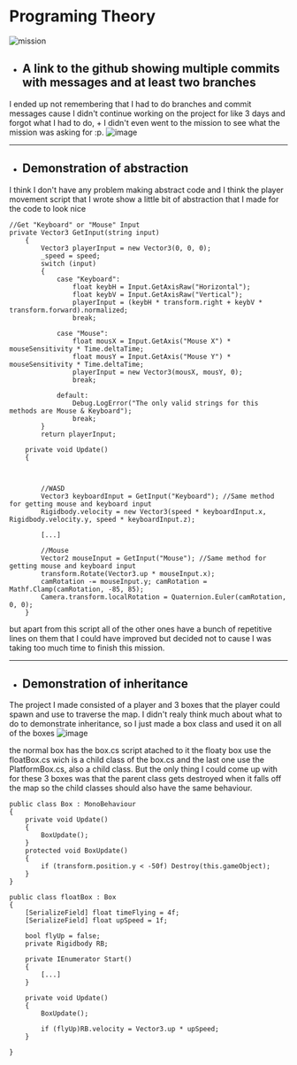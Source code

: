 # Programing Theory
 
![mission](https://user-images.githubusercontent.com/40847844/172507040-a3324ebd-79be-4b84-a85b-9dacb94bb2f2.jpg)

- ## A link to the github showing multiple commits with messages and **at least two branches**
I ended up not remembering that I had to do branches and commit messages cause I didn't continue working on the project for like 3 days and forgot what I had to do, + I didn't even went to the mission to see what the mission was asking for :p.
![image](https://user-images.githubusercontent.com/40847844/172508221-89a5e8a9-3164-405e-86d3-3348feb1add7.png)

 ****
- ## Demonstration of abstraction
I think I don't have any problem making abstract code and I think the player movement script that I wrote show a little bit of abstraction that I made for the code to look nice
```
//Get "Keyboard" or "Mouse" Input
private Vector3 GetInput(string input)
    {
        Vector3 playerInput = new Vector3(0, 0, 0);
        _speed = speed;
        switch (input)
        {
            case "Keyboard":
                float keybH = Input.GetAxisRaw("Horizontal");
                float keybV = Input.GetAxisRaw("Vertical");
                playerInput = (keybH * transform.right + keybV * transform.forward).normalized;
                break;

            case "Mouse":
                float mousX = Input.GetAxis("Mouse X") * mouseSensitivity * Time.deltaTime;
                float mousY = Input.GetAxis("Mouse Y") * mouseSensitivity * Time.deltaTime;
                playerInput = new Vector3(mousX, mousY, 0);
                break;

            default:
                Debug.LogError("The only valid strings for this methods are Mouse & Keyboard");
                break;
        }
        return playerInput;
```
```
    private void Update()
    {



        //WASD
        Vector3 keyboardInput = GetInput("Keyboard"); //Same method for getting mouse and keyboard input
        Rigidbody.velocity = new Vector3(speed * keyboardInput.x, Rigidbody.velocity.y, speed * keyboardInput.z);
        
        [...]
        
        //Mouse
        Vector2 mouseInput = GetInput("Mouse"); //Same method for getting mouse and keyboard input
        transform.Rotate(Vector3.up * mouseInput.x);
        camRotation -= mouseInput.y; camRotation = Mathf.Clamp(camRotation, -85, 85);
        Camera.transform.localRotation = Quaternion.Euler(camRotation, 0, 0);
    }
```
but apart from this script all of the other ones have a bunch of repetitive lines on them that I could have improved but decided not to cause I was taking too much time to finish this mission.

****
- ## Demonstration of inheritance
The project I made consisted of a player and 3 boxes that the player could spawn and use to traverse the map. I didn't realy think much about what to do to demonstrate inheritance, so I just made a box class and used it on all of the boxes 
![image](https://user-images.githubusercontent.com/40847844/172512424-c77cc2b1-b4df-42a0-b329-57a944bc256f.png)

the normal box has the box.cs script atached to it
the floaty box use the floatBox.cs wich is a child class of the box.cs 
and the last one use the PlatformBox.cs, also a child class.
But the only thing I could come up with for these 3 boxes was that the parent class gets destroyed when it falls off the map so the child classes should also have the same behaviour.
```
public class Box : MonoBehaviour
{    
    private void Update() 
    {
        BoxUpdate();
    }
    protected void BoxUpdate()
    {
        if (transform.position.y < -50f) Destroy(this.gameObject);
    }
}

```
```
public class floatBox : Box
{
    [SerializeField] float timeFlying = 4f;
    [SerializeField] float upSpeed = 1f;

    bool flyUp = false;
    private Rigidbody RB;
     
    private IEnumerator Start()
    {
        [...]
    }

    private void Update()
    {
        BoxUpdate();
        
        if (flyUp)RB.velocity = Vector3.up * upSpeed;
    }

}
```

